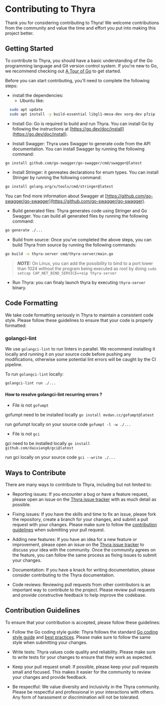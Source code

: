 # Contributing to Thyra

Thank you for considering contributing to Thyra! We welcome contributions from the community and value the time and effort you put into making this project better.

## Getting Started

To contribute to Thyra, you should have a basic understanding of the Go programming language and Git version control system. If you're new to Go, we recommend checking out [A Tour of Go](https://tour.golang.org/welcome/1) to get started.

Before you can start contributing, you'll need to complete the following steps:
- install the dependencies:
  - Ubuntu like:
```bash
  sudo apt update
  sudo apt install -y build-essential libgl1-mesa-dev xorg-dev p7zip
```
- Install Go: Go is required to build and run Thyra. You can install Go by following the instructions at [https://go.dev/doc/install](https://go.dev/doc/install).

- Install Swagger: Thyra uses Swagger to generate code from the API documentation. You can install Swagger by running the following command:

```bash
go install github.com/go-swagger/go-swagger/cmd/swagger@latest
```
- Install Stringer: it genreates declarations for enum types. You can install Stringer by running the following command:
```bash 
go install golang.org/x/tools/cmd/stringer@latest
```

You can find more information about Swagger at [https://github.com/go-swagger/go-swagger](https://github.com/go-swagger/go-swagger).

- Build generated files: Thyra generates code using Stringer and Go Swagger. You can build all generated files by running the following command:

```bash 
go generate ./...
```

- Build from source: Once you've completed the above steps, you can build Thyra from source by running the following commands:

```bash
go build -o thyra-server cmd/thyra-server/main.go
```

> **_NOTE:_** On Linux, you can add the possibility to bind to a port lower than 1024 without the program being executed as root by doing `sudo setcap CAP_NET_BIND_SERVICE=+eip thyra-server`

- Run Thyra: you can finaly launch thyra by executing `thyra-server` binary.

## Code Formatting

We take code formatting seriously in Thyra to maintain a consistent code style. Please follow these guidelines to ensure that your code is properly formatted:


### golangci-lint

We use `golangci-lint` to run linters in parallel. We recommend installing it locally and running it on your source code before pushing any modifications, otherwise some potential lint errors will be caught by the CI pipeline.

To run `golangci-lint` locally:
```bash 
golangci-lint run ./...
```
#### How to resolve golangci-lint recurring errors ?

- File is not `gofumpt`

gofumpt need to be installed locally `go install mvdan.cc/gofumpt@latest`

run gofumpt locally on your source code `gofumpt -l -w ./...`

- File is not `gci`

gci need to be installed locally `go install github.com/daixiang0/gci@latest`

run gci locally on your source code `gci --write ./...`


## Ways to Contribute

There are many ways to contribute to Thyra, including but not limited to:

- Reporting issues: If you encounter a bug or have a feature request, please open an issue on the [Thyra issue tracker](https://github.com/massalabs/thyra/issues) with as much detail as possible.

- Fixing issues: If you have the skills and time to fix an issue, please fork the repository, create a branch for your changes, and submit a pull request with your changes. Please make sure to follow the [contribution guidelines](#contribution-guidelines) when submitting your pull request.

- Adding new features: If you have an idea for a new feature or improvement, please open an issue on the [Thyra issue tracker](https://github.com/massalabs/thyra/issues) to discuss your idea with the community. Once the community agrees on the feature, you can follow the same process as fixing issues to submit your changes.

- Documentation: If you have a knack for writing documentation, please consider contributing to the Thyra documentation.

- Code reviews: Reviewing pull requests from other contributors is an important way to contribute to the project. Please review pull requests and provide constructive feedback to help improve the codebase.

## Contribution Guidelines

To ensure that your contribution is accepted, please follow these guidelines:

- Follow the Go coding style guide: Thyra follows the standard [Go coding style guide](https://google.github.io/styleguide/go/guide) and [best practices](https://go.dev/doc/effective_go). Please make sure to follow the same style when submitting your changes.

- Write tests: Thyra values code quality and reliability. Please make sure to write tests for your changes to ensure that they work as expected.

- Keep your pull request small: If possible, please keep your pull requests small and focused. This makes it easier for the community to review your changes and provide feedback.

- Be respectful: We value diversity and inclusivity in the Thyra community. Please be respectful and professional in your interactions with others. Any form of harassment or discrimination will not be tolerated.
